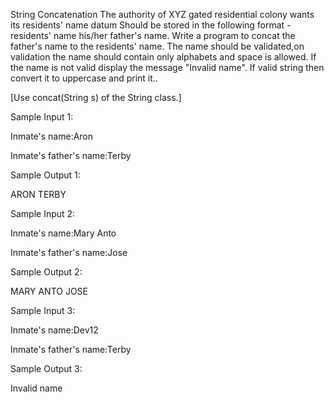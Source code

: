 String Concatenation
The authority of XYZ gated residential colony wants its residents' name datum Should be stored in the following format - residents' name <space> his/her father's name. Write a program to concat the father's name to the residents' name. The name should be validated,on validation the name should contain only alphabets and space is allowed. If the name is not valid display the message "Invalid name". If valid string then convert  it to uppercase and print it.. 

[Use concat(String s) of the String class.]



Sample Input 1:

Inmate's name:Aron

Inmate's father's name:Terby

Sample Output 1:

ARON TERBY

Sample Input 2:

Inmate's name:Mary Anto

Inmate's father's name:Jose

Sample Output 2:

MARY ANTO JOSE

Sample Input 3:

Inmate's name:Dev12

Inmate's father's name:Terby

Sample Output 3:

Invalid name